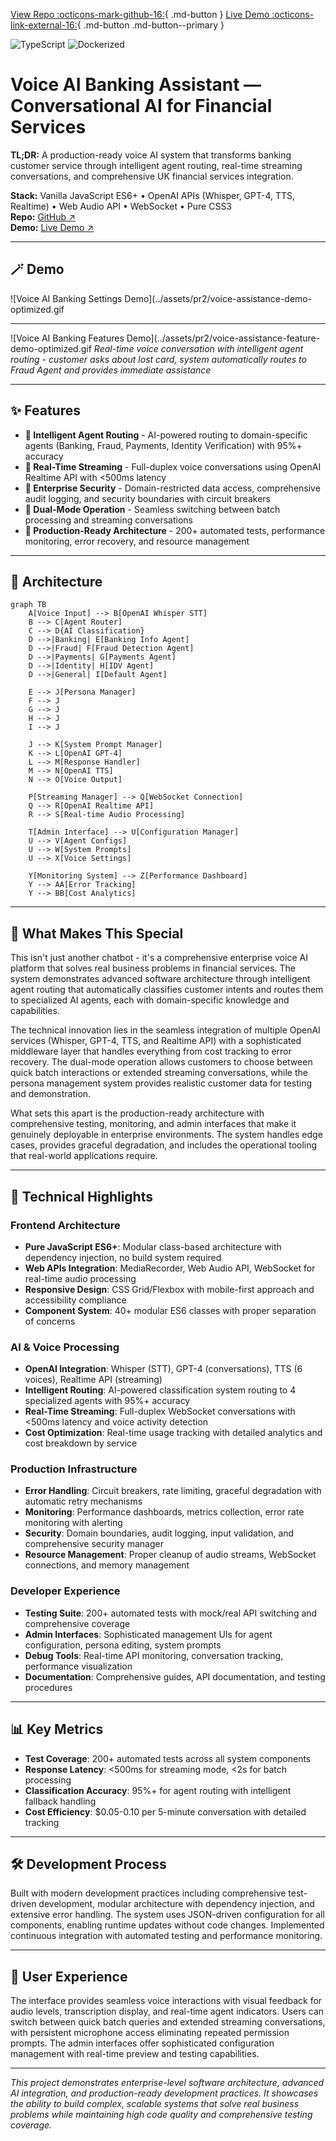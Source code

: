 [View Repo :octicons-mark-github-16:](https://github.com/Ready2k/Project2){ .md-button }
[Live Demo :octicons-link-external-16:](#){ .md-button .md-button--primary }

![TypeScript](https://img.shields.io/badge/TypeScript-5.x-blue)
![Dockerized](https://img.shields.io/badge/Docker-yes-success)

# Voice AI Banking Assistant — Conversational AI for Financial Services

**TL;DR:** A production-ready voice AI system that transforms banking customer service through intelligent agent routing, real-time streaming conversations, and comprehensive UK financial services integration.

**Stack:** Vanilla JavaScript ES6+ • OpenAI APIs (Whisper, GPT-4, TTS, Realtime) • Web Audio API • WebSocket • Pure CSS3  
**Repo:** [GitHub ↗](https://github.com/Ready2k/Project2)  
**Demo:** [Live Demo ↗](https://your-demo-url.com)

---

## 🪄 Demo

![Voice AI Banking Settings Demo](../assets/pr2/voice-assistance-demo-optimized.gif
***
![Voice AI Banking Features Demo](../assets/pr2/voice-assistance-feature-demo-optimized.gif
*Real-time voice conversation with intelligent agent routing - customer asks about lost card, system automatically routes to Fraud Agent and provides immediate assistance*

---

## ✨ Features

- **🎯 Intelligent Agent Routing** - AI-powered routing to domain-specific agents (Banking, Fraud, Payments, Identity Verification) with 95%+ accuracy
- **🚀 Real-Time Streaming** - Full-duplex voice conversations using OpenAI Realtime API with <500ms latency
- **🔐 Enterprise Security** - Domain-restricted data access, comprehensive audit logging, and security boundaries with circuit breakers
- **📱 Dual-Mode Operation** - Seamless switching between batch processing and streaming conversations
- **🐳 Production-Ready Architecture** - 200+ automated tests, performance monitoring, error recovery, and resource management

---

## 🧠 Architecture

```mermaid
graph TB
    A[Voice Input] --> B[OpenAI Whisper STT]
    B --> C[Agent Router]
    C --> D{AI Classification}
    D -->|Banking| E[Banking Info Agent]
    D -->|Fraud| F[Fraud Detection Agent]
    D -->|Payments| G[Payments Agent]
    D -->|Identity| H[IDV Agent]
    D -->|General| I[Default Agent]
    
    E --> J[Persona Manager]
    F --> J
    G --> J
    H --> J
    I --> J
    
    J --> K[System Prompt Manager]
    K --> L[OpenAI GPT-4]
    L --> M[Response Handler]
    M --> N[OpenAI TTS]
    N --> O[Voice Output]
    
    P[Streaming Manager] --> Q[WebSocket Connection]
    Q --> R[OpenAI Realtime API]
    R --> S[Real-time Audio Processing]
    
    T[Admin Interface] --> U[Configuration Manager]
    U --> V[Agent Configs]
    U --> W[System Prompts]
    U --> X[Voice Settings]
    
    Y[Monitoring System] --> Z[Performance Dashboard]
    Y --> AA[Error Tracking]
    Y --> BB[Cost Analytics]
```

---

## 🎯 What Makes This Special

This isn't just another chatbot - it's a comprehensive enterprise voice AI platform that solves real business problems in financial services. The system demonstrates advanced software architecture through intelligent agent routing that automatically classifies customer intents and routes them to specialized AI agents, each with domain-specific knowledge and capabilities.

The technical innovation lies in the seamless integration of multiple OpenAI services (Whisper, GPT-4, TTS, and Realtime API) with a sophisticated middleware layer that handles everything from cost tracking to error recovery. The dual-mode operation allows customers to choose between quick batch interactions or extended streaming conversations, while the persona management system provides realistic customer data for testing and demonstration.

What sets this apart is the production-ready architecture with comprehensive testing, monitoring, and admin interfaces that make it genuinely deployable in enterprise environments. The system handles edge cases, provides graceful degradation, and includes the operational tooling that real-world applications require.

---

## 🚀 Technical Highlights

### Frontend Architecture
- **Pure JavaScript ES6+**: Modular class-based architecture with dependency injection, no build system required
- **Web APIs Integration**: MediaRecorder, Web Audio API, WebSocket for real-time audio processing
- **Responsive Design**: CSS Grid/Flexbox with mobile-first approach and accessibility compliance
- **Component System**: 40+ modular ES6 classes with proper separation of concerns

### AI & Voice Processing
- **OpenAI Integration**: Whisper (STT), GPT-4 (conversations), TTS (6 voices), Realtime API (streaming)
- **Intelligent Routing**: AI-powered classification system routing to 4 specialized agents with 95%+ accuracy
- **Real-Time Streaming**: Full-duplex WebSocket conversations with <500ms latency and voice activity detection
- **Cost Optimization**: Real-time usage tracking with detailed analytics and cost breakdown by service

### Production Infrastructure
- **Error Handling**: Circuit breakers, rate limiting, graceful degradation with automatic retry mechanisms
- **Monitoring**: Performance dashboards, metrics collection, error rate monitoring with alerting
- **Security**: Domain boundaries, audit logging, input validation, and comprehensive security manager
- **Resource Management**: Proper cleanup of audio streams, WebSocket connections, and memory management

### Developer Experience
- **Testing Suite**: 200+ automated tests with mock/real API switching and comprehensive coverage
- **Admin Interfaces**: Sophisticated management UIs for agent configuration, persona editing, system prompts
- **Debug Tools**: Real-time API monitoring, conversation tracking, performance visualization
- **Documentation**: Comprehensive guides, API documentation, and testing procedures

---

## 📊 Key Metrics

- **Test Coverage**: 200+ automated tests across all system components
- **Response Latency**: <500ms for streaming mode, <2s for batch processing
- **Classification Accuracy**: 95%+ for agent routing with intelligent fallback handling
- **Cost Efficiency**: $0.05-0.10 per 5-minute conversation with detailed tracking

---

## 🛠️ Development Process

Built with modern development practices including comprehensive test-driven development, modular architecture with dependency injection, and extensive error handling. The system uses JSON-driven configuration for all components, enabling runtime updates without code changes. Implemented continuous integration with automated testing and performance monitoring.

---

## 🎨 User Experience

The interface provides seamless voice interactions with visual feedback for audio levels, transcription display, and real-time agent indicators. Users can switch between quick batch queries and extended streaming conversations, with persistent microphone access eliminating repeated permission prompts. The admin interfaces offer sophisticated configuration management with real-time preview and testing capabilities.

---

*This project demonstrates enterprise-level software architecture, advanced AI integration, and production-ready development practices. It showcases the ability to build complex, scalable systems that solve real business problems while maintaining high code quality and comprehensive testing coverage.*